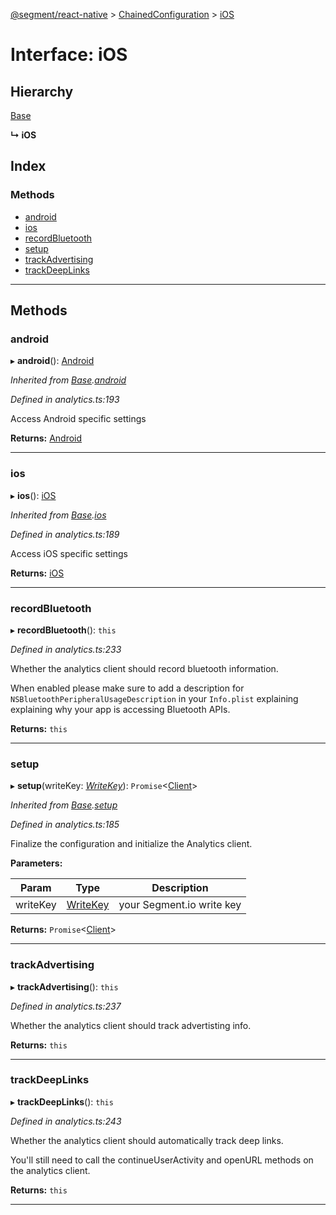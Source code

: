 [@segment/react-native](../README.md) > [ChainedConfiguration](../modules/analytics.chainedconfiguration.md) > [iOS](../interfaces/analytics.chainedconfiguration.ios.md)

# Interface: iOS

## Hierarchy

 [Base](analytics.chainedconfiguration.base.md)

**↳ iOS**

## Index

### Methods

* [android](analytics.chainedconfiguration.ios.md#android)
* [ios](analytics.chainedconfiguration.ios.md#ios)
* [recordBluetooth](analytics.chainedconfiguration.ios.md#recordbluetooth)
* [setup](analytics.chainedconfiguration.ios.md#setup)
* [trackAdvertising](analytics.chainedconfiguration.ios.md#trackadvertising)
* [trackDeepLinks](analytics.chainedconfiguration.ios.md#trackdeeplinks)

---

## Methods

<a id="android"></a>

###  android

▸ **android**(): [Android](analytics.chainedconfiguration.android.md)

*Inherited from [Base](analytics.chainedconfiguration.base.md).[android](analytics.chainedconfiguration.base.md#android)*

*Defined in analytics.ts:193*

Access Android specific settings

**Returns:** [Android](analytics.chainedconfiguration.android.md)

___
<a id="ios"></a>

###  ios

▸ **ios**(): [iOS](analytics.chainedconfiguration.ios.md)

*Inherited from [Base](analytics.chainedconfiguration.base.md).[ios](analytics.chainedconfiguration.base.md#ios)*

*Defined in analytics.ts:189*

Access iOS specific settings

**Returns:** [iOS](analytics.chainedconfiguration.ios.md)

___
<a id="recordbluetooth"></a>

###  recordBluetooth

▸ **recordBluetooth**(): `this`

*Defined in analytics.ts:233*

Whether the analytics client should record bluetooth information.

When enabled please make sure to add a description for `NSBluetoothPeripheralUsageDescription` in your `Info.plist` explaining explaining why your app is accessing Bluetooth APIs.

**Returns:** `this`

___
<a id="setup"></a>

###  setup

▸ **setup**(writeKey: *[WriteKey](../#writekey)*): `Promise`<[Client](../classes/analytics.client.md)>

*Inherited from [Base](analytics.chainedconfiguration.base.md).[setup](analytics.chainedconfiguration.base.md#setup)*

*Defined in analytics.ts:185*

Finalize the configuration and initialize the Analytics client.

**Parameters:**

| Param | Type | Description |
| ------ | ------ | ------ |
| writeKey | [WriteKey](../#writekey) |  your Segment.io write key |

**Returns:** `Promise`<[Client](../classes/analytics.client.md)>

___
<a id="trackadvertising"></a>

###  trackAdvertising

▸ **trackAdvertising**(): `this`

*Defined in analytics.ts:237*

Whether the analytics client should track advertisting info.

**Returns:** `this`

___
<a id="trackdeeplinks"></a>

###  trackDeepLinks

▸ **trackDeepLinks**(): `this`

*Defined in analytics.ts:243*

Whether the analytics client should automatically track deep links.

You'll still need to call the continueUserActivity and openURL methods on the analytics client.

**Returns:** `this`

___

